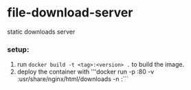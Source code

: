 # file-download-server
static downloads server

### setup:
1. run ```docker build -t <tag>:<version> .``` to build the image.
1. deploy the container with '''docker run -p <external port>:80 -v <downloadable files location>:usr/share/nginx/html/downloads -n <container name> <tag>:<version>```